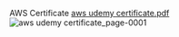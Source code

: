 AWS Certificate
[aws udemy certificate.pdf](https://github.com/user-attachments/files/16830495/aws.udemy.certificate.pdf)
![aws udemy certificate_page-0001](https://github.com/user-attachments/assets/bc50ecb1-581d-4fbc-b0ed-224a0904b14f)
